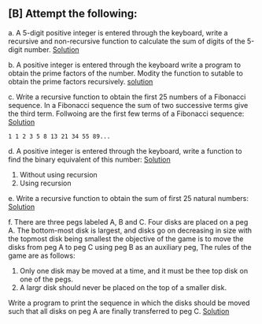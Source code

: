 ## [B] Attempt the following:

a. A 5-digit positive integer is entered through the keyboard, write a recursive and non-recursive function to calculate the sum of digits of the 5-digit number. [Solution](./a.c)

b. A positive integer is entered through the keyboard write a program to obtain the prime factors of the number. Modity the function to sutable to obtain the prime factors recursively. [solution](./b.c)

c. Write a recursive function to obtain the first 25 numbers of a Fibonacci sequence. In a Fibonacci sequence the sum of two successive terms give the third term. Follwoing are the first few terms of a Fibonacci sequence: [Solution](./c.c)
```
1 1 2 3 5 8 13 21 34 55 89...
```

d. A positive integer is entered through the keyboard, write a function to find the binary equivalent of this number: [Solution](./d.c)
1. Without using recursion
2. Using recursion

e. Write a recursive function to obtain the sum of first 25 natural numbers: [Solution](./e.c)

f. There are three pegs labeled A, B and C. Four disks are placed on a peg A. The bottom-most disk is largest, and disks go on decreasing in size with the topmost disk being smallest the objective of the game is to move the disks from peg A to peg C using peg B as an auxiliary peg, The rules of the game are as follows: 
1. Only one disk may be moved at a time, and it must be thee top disk on one of the pegs.
2. A largr disk should never be placed on the top of a smaller disk. 

Write a program to print the sequence in which the disks should be moved such that all disks on peg A are finally transferred to peg C. 
[Solution](./f.c)
